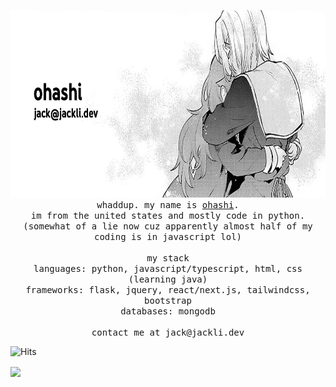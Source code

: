 <p align="center">
  <img src="https://github.com/jckli/jckli/blob/main/banner.png" width="auto" height="300">
  <samp>whaddup. my name is <a href="https://github.com/jckli">ohashi</a>.
    <br> 
    im from the united states and mostly code in python.
    <br>
    (somewhat of a lie now cuz apparently almost half of my coding is in javascript lol)
    <br>
    <br>
    my stack
    <br>
    languages: python, javascript/typescript, html, css (learning java)
    <br>
    frameworks: flask, jquery, react/next.js, tailwindcss, bootstrap
    <br>
    databases: mongodb
    <br>
    <br>
    contact me at jack@jackli.dev
  </samp>
</p>

![Hits](https://hits.link/hits?url=https%3A%2F%2Fgithub.com%2Fjckli&bgRight=FAA0A0)

<a href="https://top.gg/bot/880694914365685781">
  <img src="https://lanyard.cnrad.dev/api/326498384758308875?idleMessage=Doing%20Nothing%20:)" align="center" />
</a>
